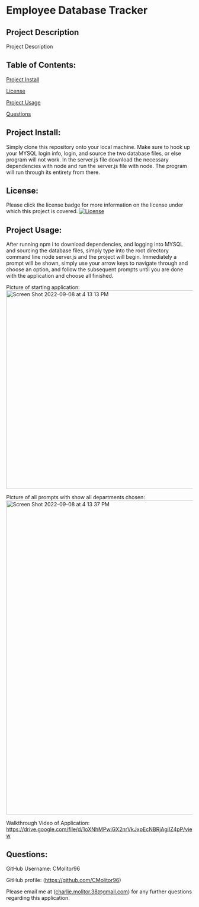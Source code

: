 # **Employee Database Tracker**

## Project Description
Project Description

## Table of Contents:
[Project Install](#project-install)

[License](#license)

[Project Usage](#project-usage)


[Questions](#questions)

## Project Install:
Simply clone this repository onto your local machine. Make sure to hook up your MYSQL login info, login, and source the two database files, or else program will not work. In the server.js file download the necessary dependencies with node and run the server.js file with node. The program will run through its entirety from there. 




## License:
Please click the license badge for more information on the license under which this project is covered.
[![License](https://img.shields.io/badge/License-Apache_2.0-blue.svg)](https://opensource.org/licenses/Apache-2.0)

## Project Usage:
After running npm i to download dependencies, and logging into MYSQL and sourcing the database files, simply type into the root directory command line node server.js and the project will begin. Immediately a prompt will be shown, simply use your arrow keys to navigate through and choose an option, and follow the subsequent prompts until you are done with the application and choose all finished.

Picture of starting application:
<img width="535" alt="Screen Shot 2022-09-08 at 4 13 13 PM" src="https://user-images.githubusercontent.com/103666997/189247110-504971a2-f77e-4244-b628-918e51ac8921.png">


Picture of all prompts with show all departments chosen:
<img width="847" alt="Screen Shot 2022-09-08 at 4 13 37 PM" src="https://user-images.githubusercontent.com/103666997/189247124-51b8b032-5177-40fd-8c2c-916790984142.png">


Walkthrough Video of Application:
https://drive.google.com/file/d/1oXNhMPwiGX2nrVkJxpEcNBRjAgiIZ4pP/view



## Questions:
GitHub Username: CMolitor96

GitHub profile: (https://github.com/CMolitor96)

Please email me at (charlie.molitor.38@gmail.com) for any further questions regarding this application.
